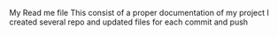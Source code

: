 My Read me file
This consist of a proper documentation of my project
I created several repo and updated files for each
commit and push
